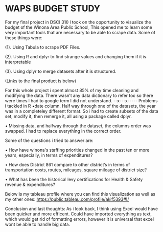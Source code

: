 # WAPS BUDGET STUDY


For my final project in DSCI 310 I took on the opportunity to visualize the budget of the Winona Area Public School, 
This opened me to learn some very important tools that are necessary to be able to scrape data. Some of these things were: 

(1). Using Tabula to scrape PDF Files. 

(2). Using R and dplyr to find strange values and changing them if it is interpretable

(3). Using dplyr to merge datasets after it is structured. 

(Links to the final product is below)





For this whole project i spent almost 85% of my time cleaning and modifying the data. There wasn't any data dictionary to refer too so there were times I had to google term I did not understand. 
--x---x-----
Problems i tackled in R
•date column. Half way through one of the datasets, the year was in a completeley different format. So i had to create subsets of the data set, modify it, then remerge it, all using a package called dplyr. 

• Missing data, and halfway through the dataset, the columns order was swapped. I had to replace everything in the correct order.


Some of the questions i tried to answer are:

• How have winona's staffing priorities changed in the past ten or more years, especially, in terms of expenditures? 

• How does District 861 compare to other district’s in terms of transportation costs, routes, mileages, square mileage of district size? 

• What has been the historical levy certifications for Health & Safety revenue & expenditures? 


Below is my tableau profile where you can find this visualization as well as my other ones: https://public.tableau.com/profile/akif5393#!/

Conclusion and last thoughts: 
As i look back, I think using Excel would have been quicker and more efficent. Could have imported everything as text, which would get rid of formatting errors, however it is universal that excel wont be able to handle big data.
